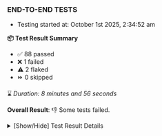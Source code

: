 ### END-TO-END TESTS

- Testing started at: October 1st 2025, 2:34:52 am

**📦 Test Result Summary**

- ✅ 88 passed
- ❌ 1 failed
- ⚠️ 2 flaked
- ⏩ 0 skipped

⌛ _Duration: 8 minutes and 56 seconds_

**Overall Result**: 👎 Some tests failed.



<details>
    <summary>[Show/Hide] Test Result Details</summary>
    <div markdown="1">

| Test | Browser | Test Case | Tags | Result |
| :---: | :---: | :--- | :---: | :---: |
| 1 | chromium-meshery-provider | deploys a published design to a connected cluster |  | ❌ |
| 2 | chromium-local-provider | imports design via File |  | ⚠️ |
| 3 | chromium-local-provider | Transition to not found state and then back to connected state |  | ⚠️ |

</div>
</details>


<!-- To see the full report, please visit our CI/CD pipeline with reporter. -->